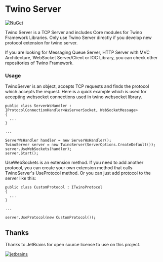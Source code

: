 
# Twino Server

[![NuGet](https://img.shields.io/nuget/v/Twino.Server)](https://www.nuget.org/packages/Twino.Server)

Twino Server is a TCP Server and includes Core modules for Twino Framework Libraries.
Only use Twino Server directly if you develop new protocol extension for twino server.

If you are looking for Messaging Queue Server, HTTP Server with MVC Architecture, WebSocket Server/Client or IOC Library, you can check other repositories of Twino Framework.


### Usage

TwinoServer is an object, accepts TCP requests and finds the protocol which accepts the request. Here is a quick example which is used for accepting websocket connections used in twino websocket library.

    public class ServerWsHandler : IProtocolConnectionHandler<WsServerSocket, WebSocketMessage>
    {
      ...
    }
    
    ...
    
    ServerWsHandler handler = new ServerWsHandler();
    TwinoServer server = new TwinoServer(ServerOptions.CreateDefault());
    server.UseWebSockets(handler);
    server.Start();
    

UseWebSockets is an extension method. If you need to add another protocol, you can create your own extension method that calls TwinoServer's UseProtocol method. Or you can just add protocol to the server like this:

    public class CustomProtocol : ITwinoProtocol
    {
      ...
    }
    
    ...
    
    server.UseProtocol(new CustomProtocol());
    


## Thanks

Thanks to JetBrains for open source license to use on this project.

[![jetbrains](https://user-images.githubusercontent.com/21208762/90192662-10043700-ddcc-11ea-9533-c43b99801d56.png)](https://www.jetbrains.com/?from=twino-framework)
